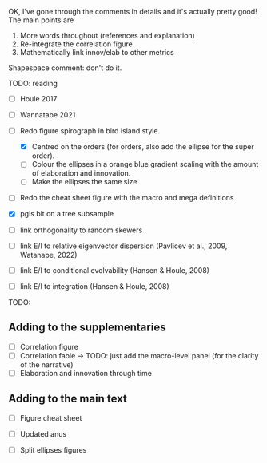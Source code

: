 OK, I've gone through the comments in details and it's actually pretty good! The main points are

1. More words throughout (references and explanation)
2. Re-integrate the correlation figure
3. Mathematically link innov/elab to other metrics

Shapespace comment: don't do it.


TODO: reading
 - [ ] Houle 2017
 - [ ] Wannatabe 2021

 - [ ] Redo figure spirograph in bird island style.
    - [x] Centred on the orders (for orders, also add the ellipse for the super order).
    - [ ] Colour the ellipses in a orange blue gradient scaling with the amount of elaboration and innovation. 
    - [ ] Make the ellipses the same size
 - [ ] Redo the cheat sheet figure with the macro and mega definitions
 - [x] pgls bit on a tree subsample
 - [ ] link orthogonality to random skewers
 - [ ] link E/I to relative eigenvector dispersion (Pavlicev et al., 2009, Watanabe, 2022) 
 - [ ] link E/I to conditional evolvability (Hansen & Houle, 2008) 
 - [ ] link E/I to integration (Hansen & Houle, 2008) 



TODO:

## Adding to the supplementaries
 - [ ] Correlation figure
 - [ ] Correlation fable -> TODO: just add the macro-level panel (for the clarity of the narrative)
 - [ ] Elaboration and innovation through time

## Adding to the main text
 - [ ] Figure cheat sheet
 - [ ] Updated anus
 - [ ] Split ellipses figures


